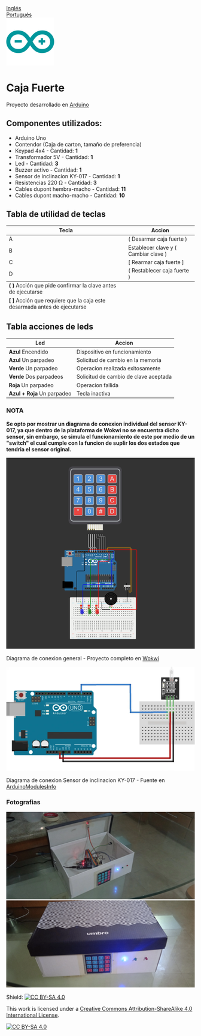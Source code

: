 <div>
    <div>
        <a href="https://github.com/aftsun7/safe_box/blob/main/README.md"> Inglés </a>
    </div>
    <div>
        <a href="https://github.com/aftsun7/safe_box/blob/main/readme_config/versions/readme_pt.md"> Portugués </a>
    </div>
</div>

<div>
    <img src="../media/svg/arduino_icon.svg"></img>
    <h1>Caja Fuerte</h1>
    <p>Proyecto desarrollado en <a href="https://www.arduino.cc"> Arduino </a></p>
</div>

## Componentes utilizados:
- Arduino Uno
- Contendor (Caja de carton, tamaño de preferencia)
- Keypad 4x4 - Cantidad: <b>1</b>
- Transformador 5V - Cantidad: <b>1</b>
- Led - Cantidad: <b>3</b>
- Buzzer activo - Cantidad: <b>1</b>
- Sensor de inclinacion KY-017 - Cantidad: <b>1</b>
- Resistencias 220 Ω - Cantidad: <b>3</b>
- Cables dupont hembra-macho - Cantidad: <b>11</b>
- Cables dupont macho-macho - Cantidad: <b>10</b>

<div>
    <h2>Tabla de utilidad de teclas</h2>
    <table>
        <thead>
            <tr>
                <th>Tecla</th>
                <th>Accion</th>
            </tr>
        </thead>
        <tbody>
            <tr>
                <td>A</td>
                <td>( Desarmar caja fuerte )</td>
            </tr>
            <tr>
                <td>B</td>
                <td>Establecer clave y ( Cambiar clave )</td>
            </tr>
            <tr>
                <td>C</td>
                <td>[ Rearmar caja fuerte ]</td>
            </tr>
            <tr>
                <td>D</td>
                <td>( Restablecer caja fuerte )</td>
            </tr>
        </tbody>
        <tfoot>
            <tr>
                <td><b>( )</b> Acción que pide confirmar la clave antes de ejecutarse</td>
            </tr>
            <tr>
                <td><b>[ ]</b> Acción que requiere que la caja este desarmada antes de ejecutarse</td>
            </tr>
        </tfoot>
    </table>
</div>

<div>
    <h2>Tabla acciones de leds</h2>
    <table>
        <thead>
            <tr>
                <th>Led</th>
                <th>Accion</th>
            </tr>
        </thead>
        <tbody>
            <tr>
                <td><b>Azul</b> Encendido</td>
                <td>Dispositivo en funcionamiento</td>
            </tr>
            <tr>
                <td><b>Azul</b> Un parpadeo</td>
                <td>Solicitud de cambio en la memoria</td>
            </tr>
            <tr>
                <td><b>Verde</b> Un parpadeo</td>
                <td>Operacion realizada exitosamente</td>
            </tr>
            <tr>
                <td><b>Verde</b> Dos parpadeos</td>
                <td>Solicitud de cambio de clave aceptada</td>
            </tr>
            <tr>
                <td><b>Roja</b> Un parpadeo</td>
                <td>Operacion fallida</td>
            </tr>
            <tr>
                <td><b>Azul + Roja</b> Un parpadeo</td>
                <td>Tecla inactiva</td>
            </tr>
        </tbody>
        <tfoot>
        </tfoot>
    </table>
</div>

<div>
    <div>
        <h3>NOTA</h3>
        <p><b>Se opto por mostrar un diagrama de conexion individual del sensor KY-017, ya que dentro de la plataforma de Wokwi no se encuentra dicho sensor, sin embargo, se simula el funcionamiento de este por medio de un "switch" el cual cumple con la funcion de suplir los dos estados que tendria el sensor original.</b></p>
    </div>
    <div>
        <img src="../media/webp/first_diagram.webp"></img>
        <p>Diagrama de conexion general - Proyecto completo en <a href="https://wokwi.com/projects/392372647969623041">Wokwi</a></p>
    </div>
    <div>
        <img src="../media/webp/second_diagram.webp"></img>
        <p>Diagrama de conexion Sensor de inclinacion KY-017 - Fuente en <a href="https://arduinomodules.info/ky-017-mercury-switch-module/">ArduinoModulesInfo</a></p>
    </div>
</div>

<div>
    <h3>Fotografias</h3>
    <img src="../media/webp/first_view.webp"></img>
    <img src="../media/webp/second_view.webp"></img>
    <div></div>
</div>

Shield: [![CC BY-SA 4.0][cc-by-sa-shield]][cc-by-sa]

This work is licensed under a
[Creative Commons Attribution-ShareAlike 4.0 International License][cc-by-sa].

[![CC BY-SA 4.0][cc-by-sa-image]][cc-by-sa]

[cc-by-sa]: http://creativecommons.org/licenses/by-sa/4.0/
[cc-by-sa-image]: https://licensebuttons.net/l/by-sa/4.0/88x31.png
[cc-by-sa-shield]: https://img.shields.io/badge/License-CC%20BY--SA%204.0-lightgrey.svg
